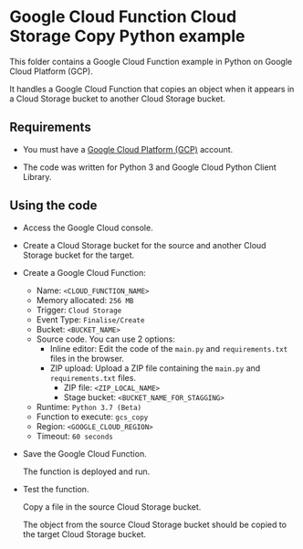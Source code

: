 # Google Cloud Function Cloud Storage Copy Python example

This folder contains a Google Cloud Function example in Python on Google Cloud Platform (GCP).

It handles a Google Cloud Function that copies an object when it appears in a Cloud Storage bucket to another Cloud Storage bucket.

## Requirements

* You must have a [Google Cloud Platform (GCP)](http://cloud.google.com/) account.

* The code was written for Python 3 and Google Cloud Python Client Library.

## Using the code

* Access the Google Cloud console.

* Create a Cloud Storage bucket for the source and another Cloud Storage bucket for the target.

* Create a Google Cloud Function:
  * Name: `<CLOUD_FUNCTION_NAME>`
  * Memory allocated: `256 MB`
  * Trigger: `Cloud Storage`
  * Event Type: `Finalise/Create`
  * Bucket: `<BUCKET_NAME>`
  * Source code. You can use 2 options:
    * Inline editor:
      Edit the code of the `main.py` and `requirements.txt` files in the browser.
    * ZIP upload:
      Upload a ZIP file containing the `main.py` and `requirements.txt` files.
      * ZIP file: `<ZIP_LOCAL_NAME>`
      * Stage bucket: `<BUCKET_NAME_FOR_STAGGING>`
  * Runtime: `Python 3.7 (Beta)`
  * Function to execute: `gcs_copy`
  * Region: `<GOOGLE_CLOUD_REGION>`
  * Timeout: `60 seconds`

* Save the Google Cloud Function.

  The function is deployed and run.

* Test the function.

  Copy a file in the source Cloud Storage bucket.

  The object from the source Cloud Storage bucket should be copied to the target Cloud Storage bucket.
